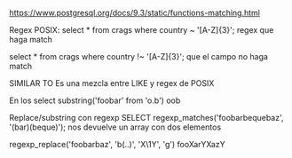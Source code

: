 https://www.postgresql.org/docs/9.3/static/functions-matching.html

Regex POSIX:
select * from crags where country ~ '[A-Z]{3}';
  regex que haga match

select * from crags where country !~ '[A-Z]{3}';
  que el campo no haga match


SIMILAR TO
Es una mezcla entre LIKE y regex de POSIX


En los select
substring('foobar' from 'o.b')     oob


Replace/substring con regexp
SELECT regexp_matches('foobarbequebaz', '(bar)(beque)');
nos devuelve un array con dos elementos


regexp_replace('foobarbaz', 'b(..)', 'X\1Y', 'g')
                                   fooXarYXazY
